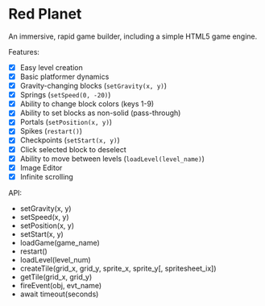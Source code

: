 # Red Planet

An immersive, rapid game builder, including a simple HTML5 game engine.

Features:

- [x] Easy level creation
- [x] Basic platformer dynamics
- [x] Gravity-changing blocks (`setGravity(x, y)`)
- [x] Springs (`setSpeed(0, -20)`)
- [x] Ability to change block colors (keys 1-9)
- [x] Ability to set blocks as non-solid (pass-through)
- [x] Portals (`setPosition(x, y)`)
- [x] Spikes (`restart()`)
- [x] Checkpoints (`setStart(x, y)`)
- [x] Click selected block to deselect
- [x] Ability to move between levels (`loadLevel(level_name)`)
- [x] Image Editor
- [x] Infinite scrolling

API:

* setGravity(x, y)
* setSpeed(x, y)
* setPosition(x, y)
* setStart(x, y)
* loadGame(game_name)
* restart()
* loadLevel(level_num)
* createTile(grid_x, grid_y, sprite_x, sprite_y[, spritesheet_ix])
* getTile(grid_x, grid_y)
* fireEvent(obj, evt_name)
* await timeout(seconds)
